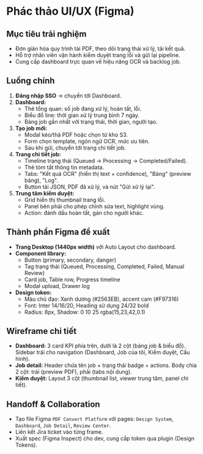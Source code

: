 # Phác thảo UI/UX (Figma)

## Mục tiêu trải nghiệm
- Đơn giản hóa quy trình tải PDF, theo dõi trạng thái xử lý, tải kết quả.
- Hỗ trợ nhân viên vận hành kiểm duyệt trang lỗi và gửi lại pipeline.
- Cung cấp dashboard trực quan về hiệu năng OCR và backlog job.

## Luồng chính
1. **Đăng nhập SSO** → chuyển tới Dashboard.
2. **Dashboard:**
   - Thẻ tổng quan: số job đang xử lý, hoàn tất, lỗi.
   - Biểu đồ line: thời gian xử lý trung bình 7 ngày.
   - Bảng job gần nhất với trạng thái, thời gian, người tạo.
3. **Tạo job mới:**
   - Modal kéo/thả PDF hoặc chọn từ kho S3.
   - Form chọn template, ngôn ngữ OCR, mức ưu tiên.
   - Sau khi gửi, chuyển tới trang chi tiết job.
4. **Trang chi tiết job:**
   - Timeline trạng thái (Queued → Processing → Completed/Failed).
   - Thẻ tóm tắt thông tin metadata.
   - Tabs: "Kết quả OCR" (hiển thị text + confidence), "Bảng" (preview bảng), "Log".
   - Button tải JSON, PDF đã xử lý, và nút "Gửi xử lý lại".
5. **Trung tâm kiểm duyệt:**
   - Grid hiển thị thumbnail trang lỗi.
   - Panel bên phải cho phép chỉnh sửa text, highlight vùng.
   - Action: đánh dấu hoàn tất, gán cho người khác.

## Thành phần Figma đề xuất
- **Trang Desktop (1440px width)** với Auto Layout cho dashboard.
- **Component library:**
  - Button (primary, secondary, danger)
  - Tag trạng thái (Queued, Processing, Completed, Failed, Manual Review)
  - Card job, Table row, Progress timeline
  - Modal upload, Drawer log
- **Design token:**
  - Màu chủ đạo: Xanh dương (#2563EB), accent cam (#F97316)
  - Font: Inter 14/16/20, Heading sử dụng 24/32 bold
  - Radius: 8px, Shadow: 0 10 25 rgba(15,23,42,0.1)

## Wireframe chi tiết
- **Dashboard:** 3 card KPI phía trên, dưới là 2 cột (bảng job & biểu đồ). Sidebar trái cho navigation (Dashboard, Job của tôi, Kiểm duyệt, Cấu hình).
- **Job detail:** Header chứa tên job + trạng thái badge + actions. Body chia 2 cột: trái (preview PDF), phải (tabs nội dung).
- **Kiểm duyệt:** Layout 3 cột (thumbnail list, viewer trung tâm, panel chi tiết).

## Handoff & Collaboration
- Tạo file Figma `PDF Convert Platform` với pages: `Design System`, `Dashboard`, `Job Detail`, `Review Center`.
- Liên kết Jira ticket vào từng frame.
- Xuất spec (Figma Inspect) cho dev, cung cấp token qua plugin (Design Tokens). 
